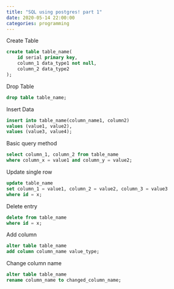 ```yaml
---
title: "SQL using postgres! part 1"
date: 2020-05-14 22:00:00 
categories: programming
---
```


Create Table
```sql
create table table_name(
    id serial primary key,
    column_1 data_type1 not null,
    column_2 data_type2
);
```
Drop Table
```sql
drop table table_name;
```
Insert Data
```sql
insert into table_name(column_name1, column2)
values (value1, value2),
values (value3, value4);
```
Basic query method
```sql
select column_1, column_2 from table_name
where column_x = value1 and column_y = value2;
```
Update single row
```sql
update table_name
set column_1 = value1, column_2 = value2, column_3 = value3
where id = x;
```
Delete entry
```sql
delete from table_name
where id = x;
```
Add column
```sql
alter table table_name
add column column_name value_type;
```
Change column name
```sql
alter table table_name
rename column_name to changed_column_name;
```
